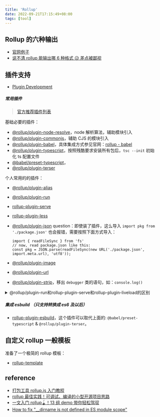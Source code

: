 ```yaml
---
title: 'Rollup'
date: 2022-09-21T17:15:49+08:00
tags: [tool]
---
```


## Rollup 的六种输出

- [官网例子](https://rollupjs.org/repl/)
- [说不清 rollup 能输出哪 6 种格式 😥 差点被鄙视](https://juejin.cn/post/7051236803344334862)

## 插件支持

- [Plugin Development](https://rollupjs.org/plugin-development/)

##### 常用插件

> [官方推荐插件列表](https://github.com/rollup/awesome)

基础必要的插件：

- [@rollup/plugin-node-resolve](https://www.npmjs.com/package/@rollup/plugin-node-resolve)，node 解析算法，辅助模块引入
- [@rollup/plugin-commonjs](https://www.npmjs.com/package/@rollup/plugin-commonjs)，辅助 CJS 的模块引入
- [@rollup/plugin-babel](https://www.npmjs.com/package/@rollup/plugin-babel)，具体集成方式参见官网：[rollup - babel](https://rollupjs.org/tools/#babel)
- [@rollup/plugin-typescript](https://www.npmjs.com/package/@rollup/plugin-typescript)，按照残酷要求安装所有包后，`tsc --init` 初始化 ts 配置文件
- [@babel/preset-typescript](https://www.npmjs.com/package/@babel/preset-typescript)，
- [@rollup/plugin-terser](https://www.npmjs.com/package/@rollup/plugin-terser)

个人常用的的插件：

- [@rollup/plugin-alias](https://www.npmjs.com/package/@rollup/plugin-alias)
- [@rollup/plugin-run](https://www.npmjs.com/package/@rollup/plugin-run)
- [rollup-plugin-serve](https://www.npmjs.com/package/rollup-plugin-serve)

- [rollup-plugin-less](https://www.npmjs.com/package/rollup-plugin-less)
- [@rollup/plugin-json](https://www.npmjs.com/package/@rollup/plugin-json)
  question：即使装了插件，这么导入 `import pkg from './package.json'` 也会报错，需要按照下面方式导入：
  ```JS
  import { readFileSync } from 'fs'
  // now, read package.json like this:
  const pkg = JSON.parse(readFileSync(new URL('./package.json', import.meta.url), 'utf8'));
  ```
- [@rollup/plugin-image](https://www.npmjs.com/package/@rollup/plugin-image)
- [@rollup/plugin-url](https://www.npmjs.com/package/@rollup/plugin-url)
- [@rollup/plugin-strip](https://www.npmjs.com/package/@rollup/plugin-strip)，移出 `debugger` 类的语句，如：`console.log()`

<details>
<summary>@rollup/plugin-run和rollup-plugin-serve和rollup-plugin-liveload的区别</summary>

1. `@rollup/plugin-run `：用于在打包完成后自动运行生成的代码（包括命令行工具和服务等），可以帮助开发者快速地运行和测试项目。比如，你可以在 npm script 中使用这个插件来启动构建后的打包文件。
2. `rollup-plugin-serve` ：用于在开发过程中实时地提供一个 Web 服务器，可以使开发者在本地预览调试代码，具有文件监听、自动刷新等功能。
3. `rollup-plugin-liveload` ：也是用于实现实时预览和自动刷新的插件，但与 rollup-plugin-serve 不同的是，它并不包含 Web 服务器，而是会打开指定的 HTML 文件，并在其中注入一个 WebSocket 客户端来实现实时刷新的效果。

因此，这三个插件的主要区别在于它们的作用和使用方式。`@rollup/plugin-run` 是一个命令行工具，可以在打包后自动运行生成的代码，`rollup-plugin-serve` 和 `rollup-plugin-liveload` 则都是用于开发过程中的实时预览和自动刷新，但 `rollup-plugin-serve` 提供了一个 Web 服务器，而 `rollup-plugin-liveload` 则需要手动在 HTML 文件中添加 WebSocket 客户端代码。

</details>

##### 集成 esbuild （只支持转换成 es6 及以后）

- [rollup-plugin-esbuild](https://github.com/egoist/rollup-plugin-esbuild)，这个插件可以取代上面的: `@babel/preset-typescript` & `@rollup/plugin-terser`。

## 自定义 rollup 一般模板

准备了一个极简的 rollup 模板：

- [rollup-template](https://github.com/yokiizx/rollup-template)

## reference

- [打包工具 rollup.js 入门教程](https://www.ruanyifeng.com/blog/2022/05/rollup.html)
- [rollup 最佳实践！可调试、编译的小型开源项目思路](https://mp.weixin.qq.com/s/nnZFbNpLnrgfcsi1_y3rrA)
- [一文入门 rollup🪀！13 组 demo 带你轻松驾驭](https://juejin.cn/post/7069555431303020580)
- [How to fix "\_\_dirname is not defined in ES module scope"](https://flaviocopes.com/fix-dirname-not-defined-es-module-scope/)
